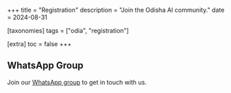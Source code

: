 +++
title = "Registration"
description = "Join the Odisha AI community."
date = 2024-08-31

[taxonomies]
tags = ["odia", "registration"]

[extra]
toc = false
+++

## WhatsApp Group
Join our [WhatsApp group](https://chat.whatsapp.com/I5lG1GiGBboGjaD9P6c87t) to get in touch with us.
